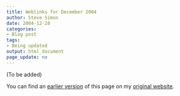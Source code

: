 ```yaml
---
title: Weblinks for December 2004
author: Steve Simon
date: 2004-12-28
categories:
- Blog post
tags:
- Being updated
output: html_document
page_update: no
---
```


(To be added)

<!---More--->

You can find an [earlier version](http://www.pmean.com/04/SubgroupAnalysis.html) of this page on my [original website](http://www.pmean.com/original_site.html).
